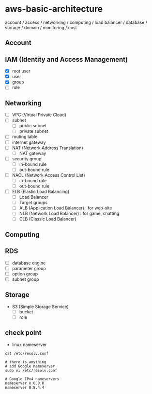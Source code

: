 # aws-basic-architecture
account / access  / networking / computing / load balancer / database / storage / domain / monitoring / cost  

## Account

## IAM (Identity and Access Management)
- [x] root user
- [x] user
- [x] group
- [ ] role

## Networking
- [ ] VPC (Virtual Private Cloud)
- [ ] subnet
  - [ ] public subnet
  - [ ] private subnet
- [ ] routing table
- [ ] internet gateway
- [ ] NAT (Network Address Translation)
  - [ ] NAT gateway
- [ ] security group 
  - [ ] in-bound rule
  - [ ] out-bound rule
- [ ] NACL (Network Access Control List)
  - [ ] in-bound rule
  - [ ] out-bound rule
- [ ] ELB (Elastic Load Balancing)
  - [ ] Load Balancer
  - [ ] Target groups
  - [ ] ALB (Application Load Balancer) : for web-site 
  - [ ] NLB (Network Load Balancer) : for game, chatting
  - [ ] CLB (Classic Load Balancer)

## Computing

## RDS
- [ ] database engine
- [ ] parameter group
- [ ] option group
- [ ] subnet group

## Storage
- S3 (Simple Storage Service)
  - [ ] bucket
  - [ ] role

## check point
- linux nameserver
```shellsession
cat /etc/resolv.conf

# there is anything
# add Google nameserver
sudo vi /etc/resolv.conf

# Google IPv4 nameservers
nameserver 8.8.8.8
nameserver 8.8.4.4
```

